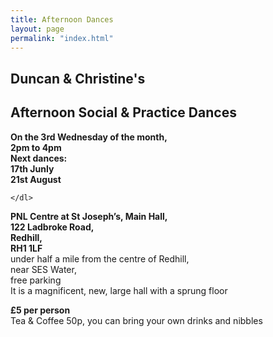 ```yaml
---
title: Afternoon Dances
layout: page
permalink: "index.html"
---
```


<article class="grid_12 center-text">
<h2>Duncan & Christine's</h2>
<h2>Afternoon Social & Practice Dances</h2>
</article>

<article class="grid_6 center-text padded-bottom">
  <dl>
    <dl>
      <dt><strong>On the 3rd Wednesday of the month,</strong></dt>
    <dt><strong>2pm to 4pm</strong></dt>   
<dt><strong>Next dances:</strong></dt>
<dt><strong>17th Junly</strong></dt>
<dt><strong>21st August</strong></dt>

    </dl>
  </dl>
</article>


<article class="grid_6 center-text padded-bottom">
  <dl>
    <dt><strong>PNL Centre at St Joseph’s,  Main Hall,</strong></dt>
<dt><strong>122 Ladbroke Road,</strong></dt>
<dt><strong>Redhill,</strong></dt>
<dt><strong>RH1 1LF</strong></dt>
<dt>under half a mile from the centre of Redhill,</dt>
<dt>near SES Water,</dt>
<dt>free parking</dt>
<dt>It is a magnificent, new, large hall with a sprung floor</dt>
  </dl>
</article>

<article class="grid_12 center-text padded-bottom">
<dl>
<dt><strong>£5 per person</strong></dt>
 <dt>Tea & Coffee 50p, you can bring your own drinks and nibbles</dt>
</dl>

</article>
